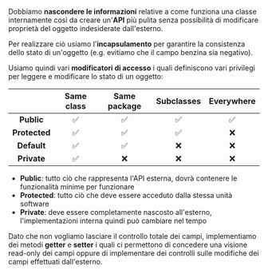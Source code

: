 Dobbiamo **nascondere le informazioni** relative a come funziona una classe internamente così da creare un'**API** più pulita senza possibilità di modificare proprietà del oggetto indesiderate dall'esterno.

Per realizzare ciò usiamo l'**incapsulamento** per garantire la consistenza dello stato di un'oggetto (e.g. evitiamo che il campo benzina sia negativo).

Usiamo quindi vari **modificatori di accesso** i quali definiscono vari privilegi per leggere e modificare lo stato di un oggetto:

|           | Same class | Same package | Subclasses | Everywhere |
|:---------:|:----------:|:------------:|:----------:|:----------:|
|  **Public**   |     ✅     |      ✅      |     ✅     |     ✅     |
| **Protected** |     ✅     |      ✅      |     ✅     |     ❌     |
|  **Default**  |     ✅     |      ✅      |     ❌     |     ❌     |
|  **Private**  |     ✅     |      ❌      |     ❌     |     ❌     |

- **Public**: tutto ciò che rappresenta l'API esterna, dovrà contenere le funzionalità minime per funzionare
- **Protected**: tutto ciò che deve essere acceduto dalla stessa unità software
- **Private**: deve essere completamente nascosto all'esterno, l'implementazioni interna quindi può cambiare nel tempo

Dato che non vogliamo lasciare il controllo totale dei campi, implementiamo dei metodi **getter** e **setter** i quali ci permettono di concedere una visione read-only dei campi oppure di implementare dei controlli sulle modifiche dei campi effettuati dall'esterno.

